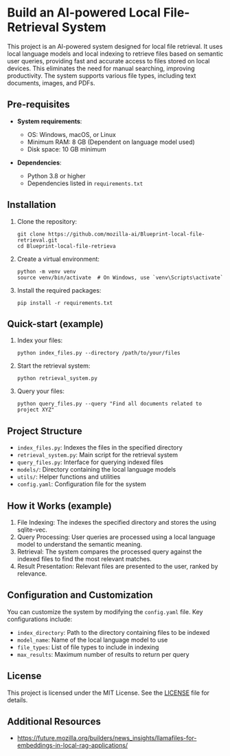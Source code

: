 <!-- ![Project Logo](./images/Blueprints-logo.png) -->

# Build an AI-powered Local File-Retrieval System

This project is an AI-powered system designed for local file retrieval. It uses local language models and local indexing to retrieve files based on semantic user queries, providing fast and accurate access to files stored on local devices. This eliminates the need for manual searching, improving productivity. The system supports various file types, including text documents, images, and PDFs.

## Pre-requisites

- **System requirements**: 
  - OS: Windows, macOS, or Linux
  - Minimum RAM: 8 GB (Dependent on language model used)
  - Disk space: 10 GB minimum

- **Dependencies**:
  - Python 3.8 or higher
  - Dependencies listed in `requirements.txt`
    
## Installation

1. Clone the repository:
   ```
   git clone https://github.com/mozilla-ai/Blueprint-local-file-retrieval.git
   cd Blueprint-local-file-retrieva
   ```

2. Create a virtual environment:
   ```
   python -m venv venv
   source venv/bin/activate  # On Windows, use `venv\Scripts\activate`
   ```

3. Install the required packages:
   ```
   pip install -r requirements.txt
   ```

## Quick-start (example)

1. Index your files:
   ```
   python index_files.py --directory /path/to/your/files
   ```

2. Start the retrieval system:
   ```
   python retrieval_system.py
   ```

3. Query your files:
   ```
   python query_files.py --query "Find all documents related to project XYZ"
   ```

## Project Structure

- `index_files.py`: Indexes the files in the specified directory
- `retrieval_system.py`: Main script for the retrieval system
- `query_files.py`: Interface for querying indexed files
- `models/`: Directory containing the local language models
- `utils/`: Helper functions and utilities
- `config.yaml`: Configuration file for the system

## How it Works (example)

1. File Indexing: The indexes the specified directory and stores the using sqlite-vec.
2. Query Processing: User queries are processed using a local language model to understand the semantic meaning.
3. Retrieval: The system compares the processed query against the indexed files to find the most relevant matches.
4. Result Presentation: Relevant files are presented to the user, ranked by relevance.

## Configuration and Customization

You can customize the system by modifying the `config.yaml` file. Key configurations include:

- `index_directory`: Path to the directory containing files to be indexed
- `model_name`: Name of the local language model to use
- `file_types`: List of file types to include in indexing
- `max_results`: Maximum number of results to return per query

## License

This project is licensed under the MIT License. See the [LICENSE](LICENSE) file for details.

## Additional Resources

- https://future.mozilla.org/builders/news_insights/llamafiles-for-embeddings-in-local-rag-applications/

